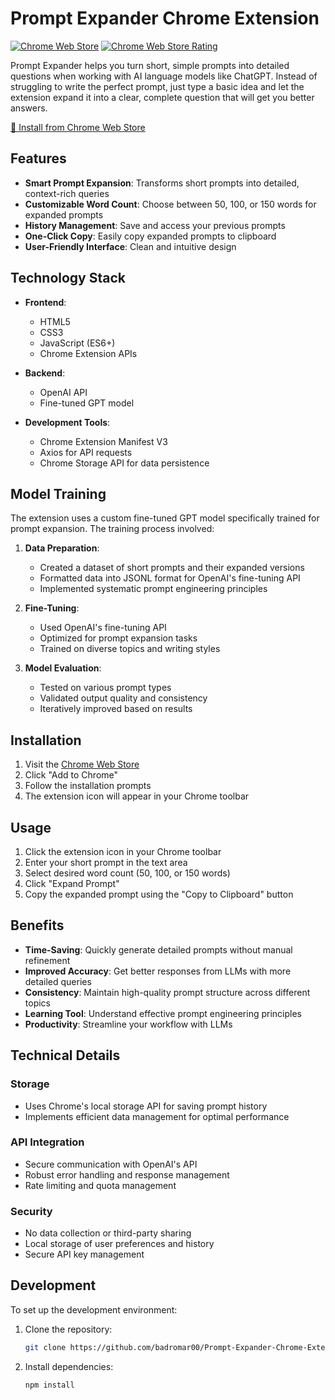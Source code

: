 # Prompt Expander Chrome Extension

[![Chrome Web Store](https://img.shields.io/chrome-web-store/v/fjppghndledbflnfchbckhokienfhfkg)](https://chromewebstore.google.com/detail/prompt-expander/fjppghndledbflnfchbckhokienfhfkg)
[![Chrome Web Store Rating](https://img.shields.io/chrome-web-store/rating/fjppghndledbflnfchbckhokienfhfkg)](https://chromewebstore.google.com/detail/prompt-expander/fjppghndledbflnfchbckhokienfhfkg)

Prompt Expander helps you turn short, simple prompts into detailed questions when working with AI language models like ChatGPT. Instead of struggling to write the perfect prompt, just type a basic idea and let the extension expand it into a clear, complete question that will get you better answers.

[🚀 Install from Chrome Web Store](https://chromewebstore.google.com/detail/prompt-expander/fjppghndledbflnfchbckhokienfhfkg)

## Features

- **Smart Prompt Expansion**: Transforms short prompts into detailed, context-rich queries
- **Customizable Word Count**: Choose between 50, 100, or 150 words for expanded prompts
- **History Management**: Save and access your previous prompts
- **One-Click Copy**: Easily copy expanded prompts to clipboard
- **User-Friendly Interface**: Clean and intuitive design

## Technology Stack

- **Frontend**:
  - HTML5
  - CSS3
  - JavaScript (ES6+)
  - Chrome Extension APIs

- **Backend**:
  - OpenAI API
  - Fine-tuned GPT model

- **Development Tools**:
  - Chrome Extension Manifest V3
  - Axios for API requests
  - Chrome Storage API for data persistence

## Model Training

The extension uses a custom fine-tuned GPT model specifically trained for prompt expansion. The training process involved:

1. **Data Preparation**: 
   - Created a dataset of short prompts and their expanded versions
   - Formatted data into JSONL format for OpenAI's fine-tuning API
   - Implemented systematic prompt engineering principles

2. **Fine-Tuning**:
   - Used OpenAI's fine-tuning API
   - Optimized for prompt expansion tasks
   - Trained on diverse topics and writing styles

3. **Model Evaluation**:
   - Tested on various prompt types
   - Validated output quality and consistency
   - Iteratively improved based on results

## Installation

1. Visit the [Chrome Web Store](https://chromewebstore.google.com/detail/prompt-expander/fjppghndledbflnfchbckhokienfhfkg)
2. Click "Add to Chrome"
3. Follow the installation prompts
4. The extension icon will appear in your Chrome toolbar

## Usage

1. Click the extension icon in your Chrome toolbar
2. Enter your short prompt in the text area
3. Select desired word count (50, 100, or 150 words)
4. Click "Expand Prompt"
5. Copy the expanded prompt using the "Copy to Clipboard" button

## Benefits

- **Time-Saving**: Quickly generate detailed prompts without manual refinement
- **Improved Accuracy**: Get better responses from LLMs with more detailed queries
- **Consistency**: Maintain high-quality prompt structure across different topics
- **Learning Tool**: Understand effective prompt engineering principles
- **Productivity**: Streamline your workflow with LLMs

## Technical Details

### Storage
- Uses Chrome's local storage API for saving prompt history
- Implements efficient data management for optimal performance

### API Integration
- Secure communication with OpenAI's API
- Robust error handling and response management
- Rate limiting and quota management

### Security
- No data collection or third-party sharing
- Local storage of user preferences and history
- Secure API key management

## Development

To set up the development environment:

1. Clone the repository:
   ```bash
   git clone https://github.com/badromar00/Prompt-Expander-Chrome-Extension.git
   ```

2. Install dependencies:
   ```bash
   npm install
   ```
